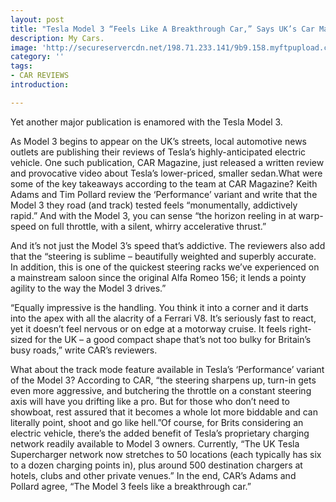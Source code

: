 ```yaml
---
layout: post
title: "Tesla Model 3 “Feels Like A Breakthrough Car,” Says UK’s Car Magazine"
description: My Cars.
image: 'http://secureservercdn.net/198.71.233.141/9b9.158.myftpupload.com/wp-content/uploads/2018/10/IMG_20171214_164551-750x48-11-750x400.jpg'
category: ''
tags:
- CAR REVIEWS
introduction:

---
```


Yet another major publication is enamored with the Tesla Model 3.

As Model 3 begins to appear on the UK’s streets, local automotive news outlets are publishing their reviews of Tesla’s highly-anticipated electric vehicle. One such publication, CAR Magazine, just released a written review and provocative video about Tesla’s lower-priced, smaller sedan.What were some of the key takeaways according to the team at CAR Magazine? Keith Adams and Tim Pollard review the ‘Performance’ variant and write that the Model 3 they road (and track) tested feels “monumentally, addictively rapid.” And with the Model 3, you can sense “the horizon reeling in at warp-speed on full throttle, with a silent, whirry accelerative thrust.”

And it’s not just the Model 3’s speed that’s addictive. The reviewers also add that the “steering is sublime – beautifully weighted and superbly accurate. In addition, this is one of the quickest steering racks we’ve experienced on a mainstream saloon since the original Alfa Romeo 156; it lends a pointy agility to the way the Model 3 drives.”

“Equally impressive is the handling. You think it into a corner and it darts into the apex with all the alacrity of a Ferrari V8. It’s seriously fast to react, yet it doesn’t feel nervous or on edge at a motorway cruise. It feels right-sized for the UK – a good compact shape that’s not too bulky for Britain’s busy roads,” write CAR’s reviewers.

What about the track mode feature available in Tesla’s ‘Performance’ variant of the Model 3? According to CAR, “the steering sharpens up, turn-in gets even more aggressive, and butchering the throttle on a constant steering axis will have you drifting like a pro. But for those who don’t need to showboat, rest assured that it becomes a whole lot more biddable and can literally point, shoot and go like hell.”Of course, for Brits considering an electric vehicle, there’s the added benefit of Tesla’s proprietary charging network readily available to Model 3 owners. Currently, “The UK Tesla Supercharger network now stretches to 50 locations (each typically has six to a dozen charging points in), plus around 500 destination chargers at hotels, clubs and other private venues.” In the end, CAR’s Adams and Pollard agree, “The Model 3 feels like a breakthrough car.”
